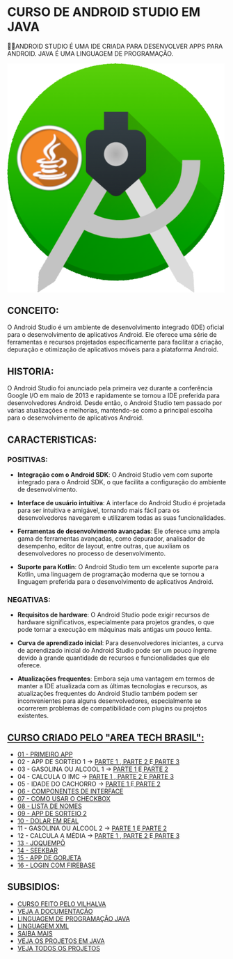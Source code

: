 # CURSO DE ANDROID STUDIO EM JAVA
👨‍⚖️ANDROID STUDIO É UMA IDE CRIADA PARA DESENVOLVER APPS PARA ANDROID. JAVA É UMA LINGUAGEM DE PROGRAMAÇÃO.

<img src="IMAGEM.png" align="center" width="500"> <br>

## CONCEITO:
O Android Studio é um ambiente de desenvolvimento integrado (IDE) oficial para o desenvolvimento de aplicativos Android. Ele oferece uma série de ferramentas e recursos projetados especificamente para facilitar a criação, depuração e otimização de aplicativos móveis para a plataforma Android.

## HISTORIA:
O Android Studio foi anunciado pela primeira vez durante a conferência Google I/O em maio de 2013 e rapidamente se tornou a IDE preferida para desenvolvedores Android. Desde então, o Android Studio tem passado por várias atualizações e melhorias, mantendo-se como a principal escolha para o desenvolvimento de aplicativos Android.

## CARACTERISTICAS: 
### POSITIVAS:
- **Integração com o Android SDK**: O Android Studio vem com suporte integrado para o Android SDK, o que facilita a configuração do ambiente de desenvolvimento.
  
- **Interface de usuário intuitiva**: A interface do Android Studio é projetada para ser intuitiva e amigável, tornando mais fácil para os desenvolvedores navegarem e utilizarem todas as suas funcionalidades.
  
- **Ferramentas de desenvolvimento avançadas**: Ele oferece uma ampla gama de ferramentas avançadas, como depurador, analisador de desempenho, editor de layout, entre outras, que auxiliam os desenvolvedores no processo de desenvolvimento.

- **Suporte para Kotlin**: O Android Studio tem um excelente suporte para Kotlin, uma linguagem de programação moderna que se tornou a linguagem preferida para o desenvolvimento de aplicativos Android.

### NEGATIVAS:
- **Requisitos de hardware**: O Android Studio pode exigir recursos de hardware significativos, especialmente para projetos grandes, o que pode tornar a execução em máquinas mais antigas um pouco lenta.

- **Curva de aprendizado inicial**: Para desenvolvedores iniciantes, a curva de aprendizado inicial do Android Studio pode ser um pouco íngreme devido à grande quantidade de recursos e funcionalidades que ele oferece.

- **Atualizações frequentes**: Embora seja uma vantagem em termos de manter a IDE atualizada com as últimas tecnologias e recursos, as atualizações frequentes do Android Studio também podem ser inconvenientes para alguns desenvolvedores, especialmente se ocorrerem problemas de compatibilidade com plugins ou projetos existentes.

## [CURSO CRIADO PELO "AREA TECH BRASIL":](https://www.youtube.com/@AreaTechBrasil/playlists)
* [01 - PRIMEIRO APP](https://youtu.be/3dDlw9A1PM8)
* 02 - APP DE SORTEIO 1 -> [PARTE 1 ](https://youtu.be/46aK7w7rUkY),[ PARTE 2 ](https://youtu.be/0509VyfMnus)E[ PARTE 3](https://youtu.be/x73RRpVElpw)
* 03 - GASOLINA OU ALCOOL 1 -> [PARTE 1 ](https://youtu.be/TPJGi53Q9t8)E[ PARTE 2](https://youtu.be/eUfdE9R56ag)
* 04 - CALCULA O IMC -> [PARTE 1 ](https://youtu.be/9WXTzcOI0cY),[ PARTE 2 ](https://youtu.be/FQNaVaWKzy0)E[ PARTE 3](https://youtu.be/luRg5fsyABM)
* 05 - IDADE DO CACHORRO -> [PARTE 1 ](https://youtu.be/QKZIoalmj-Y)E[ PARTE 2](https://youtu.be/fh-mGws5fO0)
* [06 - COMPONENTES DE INTERFACE](https://youtu.be/GsgWz9tJ5zo)
* [07 - COMO USAR O CHECKBOX](https://youtu.be/BQ2m2HAPjR0)
* [08 - LISTA DE NOMES](https://youtu.be/9iXnwMkfa60)
* [09 - APP DE SORTEIO 2](https://youtu.be/haOiftiJkjs)
* [10 - DOLAR EM REAL](https://youtu.be/mZnG8HsL7bA)
* 11 - GASOLINA OU ALCOOL 2 -> [PARTE 1 ](https://youtu.be/Vh3hrGgnQDU)E[ PARTE 2](https://youtu.be/uC9hTWQ-5Tg)
* 12 - CALCULA A MÉDIA -> [PARTE 1 ](https://youtu.be/vbLJol9I_3g),[ PARTE 2 ](https://youtu.be/-Q-_jYGo4HU)E[ PARTE 3](https://youtu.be/GHhcu_mYrMQ)
* [13 - JOQUEMPÔ](https://youtube.com/playlist?list=PLZCMLqQ7FqfTT4VqSAvpmXXN4QSg9KloC) 
* [14 - SEEKBAR](https://youtu.be/V1D3k1LTHOo)
* [15 - APP DE GORJETA](https://youtube.com/playlist?list=PLZCMLqQ7FqfSVriSboSFxjvaZgujxxGAh)
* [16 - LOGIN COM FIREBASE](https://youtube.com/playlist?list=PLZCMLqQ7FqfRplMlYPdaTosvhTKb2w7pD)

## SUBSIDIOS:
- [CURSO FEITO PELO VILHALVA](https://github.com/VILHALVA)
- [VEJA A DOCUMENTAÇÃO](https://developer.android.com/docs?hl=pt-br)
- [LINGUAGEM DE PROGRAMAÇÃO JAVA](https://github.com/VILHALVA/CURSO-DE-JAVA) 
- [LINGUAGEM XML](https://github.com/VILHALVA/CURSO-DE-XML)
- [SAIBA MAIS](./SUBSIDIOS.md) 
- [VEJA OS PROJETOS EM JAVA](https://github.com/VILHALVA?tab=repositories&q=topic:ANDROID-STUDIO+topic:JAVA)
- [VEJA TODOS OS PROJETOS](https://github.com/VILHALVA?tab=repositories&q=topic:ANDROID-STUDIO)

